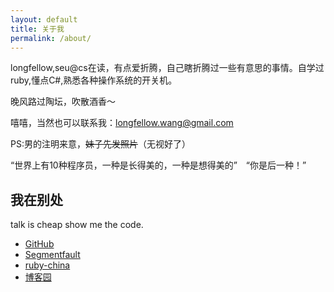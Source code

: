 ```yaml
---
layout: default
title: 关于我
permalink: /about/
---
```


longfellow,seu@cs在读，有点爱折腾，自己瞎折腾过一些有意思的事情。自学过ruby,懂点C#,熟悉各种操作系统的开关机。

晚风路过陶坛，吹散酒香～

嘻嘻，当然也可以联系我：[longfellow.wang@gmail.com](mailto:longfellow.wang@gmail.com)

PS:男的注明来意，<span style="text-decoration:line-through;">妹子先发照片</span>（无视好了）

“世界上有10种程序员，一种是长得美的，一种是想得美的”　“你是后一种！”

## 我在别处

talk is cheap show me the code.

- [GitHub](https://github.com/longdoge)
- [Segmentfault](http://segmentfault.com/u/longfellow)
- [ruby-china](https://ruby-china.org/longfellow)
- [博客园](http://www.cnblogs.com/longfellow/)

<div class="bdsharebuttonbox">
<a href="#" class="bds_qzone" data-cmd="qzone" title="分享到QQ空间"></a>
<a href="#" class="bds_tsina" data-cmd="tsina" title="分享到新浪微博"></a>
<a href="#" class="bds_tqq" data-cmd="tqq" title="分享到腾讯微博"></a>
<a href="#" class="bds_renren" data-cmd="renren" title="分享到人人网"></a>
<a href="#" class="bds_weixin" data-cmd="weixin" title="分享到微信"></a></div>
<script>window._bd_share_config={"common":{"bdSnsKey":{},"bdText":"","bdMini":"2","bdMiniList":["qzone","tsina","weixin","renren","tqq","sqq"],"bdPic":"","bdStyle":"1","bdSize":"24"},"share":{}};with(document)0[(getElementsByTagName('head')[0]||body).appendChild(createElement('script')).src='http://bdimg.share.baidu.com/static/api/js/share.js?v=89860593.js?cdnversion='+~(-new Date()/36e5)];</script>
